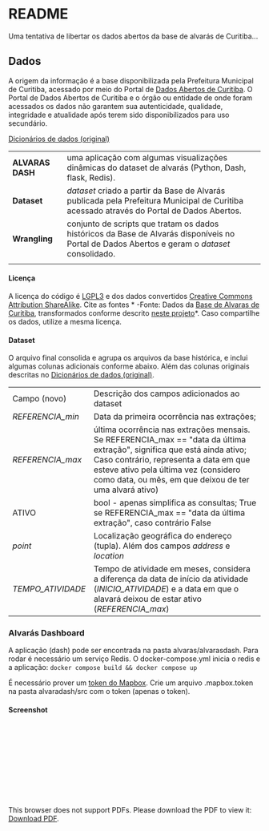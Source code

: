 # README #

Uma tentativa de libertar os dados abertos da base de alvarás de Curitiba...


## Dados ##

A origem da informação é a base disponibilizada pela Prefeitura Municipal de Curitiba, acessado por meio do Portal de [Dados Abertos de Curitiba](https://www.curitiba.pr.gov.br/dadosabertos/busca/). O Portal de Dados Abertos de Curitiba e o órgão ou entidade de onde foram acessados os dados não garantem sua autenticidade, qualidade, integridade e atualidade após terem sido disponibilizados para uso secundário.

[Dicionários de dados (original)](http://dadosabertos.c3sl.ufpr.br/curitiba/BaseAlvaras/Alvaras-Dicionario_de_Dados.csv)


|||
|------|:---|
|__ALVARAS DASH__ |uma aplicação com algumas visualizações dinâmicas do dataset de alvarás (Python, Dash, flask, Redis). |
|__Dataset__ | *dataset* criado a partir da Base de Alvarás publicada pela Prefeitura Municipal de Curitiba acessado através do Portal de Dados Abertos. |
|__Wrangling__ | conjunto de scripts que tratam os dados históricos da Base de Alvarás disponíveis no Portal de Dados Abertos e geram o *dataset* consolidado. |
|||

#### Licença
A licença do código é [LGPL3](https://www.gnu.org/licenses/lgpl-3.0.en.html) e dos dados convertidos [Creative Commons Attribution ShareAlike](https://creativecommons.org/licenses/by-sa/4.0/). Cite as fontes * -Fonte: Dados da [Base de Alvaras de Curitiba](https://www.curitiba.pr.gov.br/dadosabertos/busca/), transformados conforme descrito [neste projeto](https://bitbucket.org/sidegoals/alvaras/)*. Caso compartilhe os dados, utilize a mesma licença.

#### Dataset

O arquivo final consolida e agrupa os arquivos da base histórica, e inclui algumas colunas adicionais conforme abaixo. Além das colunas originais descritas no [Dicionários de dados (original)](http://dadosabertos.c3sl.ufpr.br/curitiba/BaseAlvaras/Alvaras-Dicionario_de_Dados.csv).

|||
|---|---|
|Campo (novo) | Descrição dos campos adicionados ao dataset |
|*REFERENCIA_min*| Data da primeira ocorrência nas extrações;|
|*REFERENCIA_max*| última ocorrência nas extrações mensais. Se REFERENCIA_max == "data da última extração", significa que está ainda ativo; Caso contrário, representa a data em que esteve ativo pela última vez (considero como data, ou mês, em que deixou de ter uma alvará ativo) |
|ATIVO| bool - apenas simplifica as consultas; True se REFERENCIA_max == "data da última extração", caso contrário False |
|*point*| Localização geográfica do endereço (tupla). Além dos campos *address* e *location* |
|*TEMPO_ATIVIDADE*| Tempo de atividade em meses, considera a diferença da data de início da atividade (*INICIO_ATIVIDADE*) e a data em que o alavará deixou de estar ativo (*REFERENCIA_max*)  |


### Alvarás Dashboard 

A aplicação (dash) pode ser encontrada na pasta alvaras/alvarasdash.
Para rodar é necessário um serviço Redis. O docker-compose.yml inicia o redis e a aplicação: `docker compose build && docker compose up` 

É necessário prover um [token do Mapbox](https://account.mapbox.com/access-tokens/). Crie um arquivo .mapbox.token na pasta alvaradash/src com o token (apenas o token). 

#### Screenshot  

<object data="https://github.com/marstival/alvaracwb/blob/ff797544dcd21308ab16f2bc306104e91a030f1a/Dash%20screenshot.pdf" type="application/pdf" width="700px" height="1200px">
    <embed src="https://github.com/marstival/alvaracwb/blob/ff797544dcd21308ab16f2bc306104e91a030f1a/Dash%20screenshot.pdf">
        <p>This browser does not support PDFs. Please download the PDF to view it: <a href="https://github.com/marstival/alvaracwb/blob/ff797544dcd21308ab16f2bc306104e91a030f1a/Dash%20screenshot.pdf">Download PDF</a>.</p>
    </embed>
</object>

